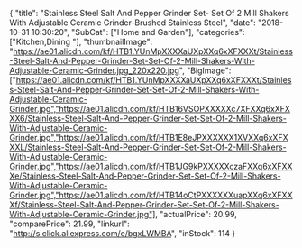 {
	"title": "Stainless Steel Salt And Pepper Grinder Set- Set Of 2 Mill Shakers With Adjustable Ceramic Grinder-Brushed Stainless Steel",
	"date": "2018-10-31 10:30:20",
	"SubCat": ["Home and Garden"],
	"categories": ["Kitchen,Dining "],
	"thumbnailImage": "https://ae01.alicdn.com/kf/HTB1.YUnMpXXXXaUXpXXq6xXFXXXt/Stainless-Steel-Salt-And-Pepper-Grinder-Set-Set-Of-2-Mill-Shakers-With-Adjustable-Ceramic-Grinder.jpg_220x220.jpg",
	"BigImage": ["https://ae01.alicdn.com/kf/HTB1.YUnMpXXXXaUXpXXq6xXFXXXt/Stainless-Steel-Salt-And-Pepper-Grinder-Set-Set-Of-2-Mill-Shakers-With-Adjustable-Ceramic-Grinder.jpg","https://ae01.alicdn.com/kf/HTB16VSOPXXXXXc7XFXXq6xXFXXX6/Stainless-Steel-Salt-And-Pepper-Grinder-Set-Set-Of-2-Mill-Shakers-With-Adjustable-Ceramic-Grinder.jpg","https://ae01.alicdn.com/kf/HTB1E8eJPXXXXXX1XVXXq6xXFXXXL/Stainless-Steel-Salt-And-Pepper-Grinder-Set-Set-Of-2-Mill-Shakers-With-Adjustable-Ceramic-Grinder.jpg","https://ae01.alicdn.com/kf/HTB1JG9kPXXXXXczaFXXq6xXFXXXe/Stainless-Steel-Salt-And-Pepper-Grinder-Set-Set-Of-2-Mill-Shakers-With-Adjustable-Ceramic-Grinder.jpg","https://ae01.alicdn.com/kf/HTB14oCtPXXXXXXuapXXq6xXFXXXf/Stainless-Steel-Salt-And-Pepper-Grinder-Set-Set-Of-2-Mill-Shakers-With-Adjustable-Ceramic-Grinder.jpg"],
	"actualPrice": 20.99,
	"comparePrice": 21.99,
	"linkurl": "http://s.click.aliexpress.com/e/bgxLWMBA",
	"inStock": 114
}
